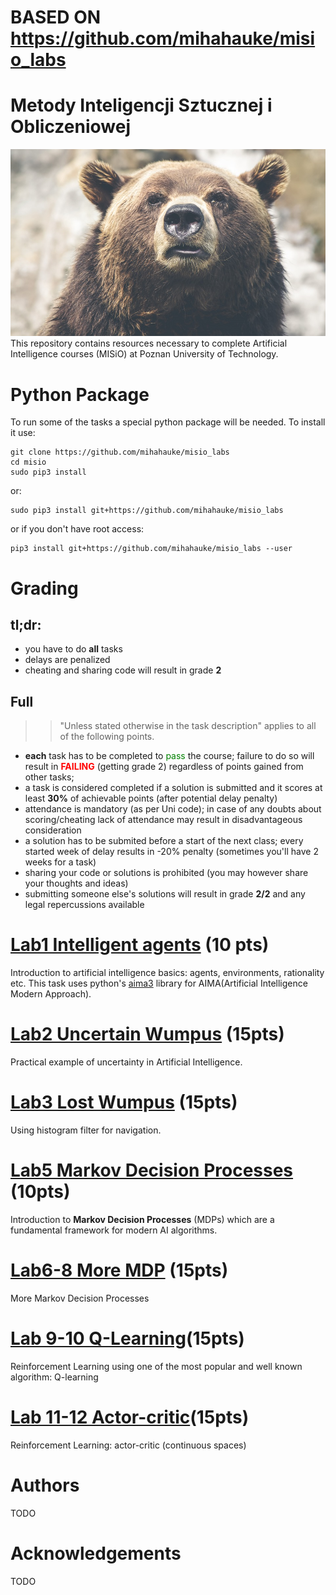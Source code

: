 # BASED ON https://github.com/mihahauke/misio_labs

# Metody Inteligencji Sztucznej i Obliczeniowej
![MISIO](bear.png)
This repository contains resources necessary to complete Artificial Intelligence courses (MISiO) at Poznan University of Technology.

# Python Package
To run some of the tasks a special python package will be needed. To install it use:

```
git clone https://github.com/mihahauke/misio_labs
cd misio
sudo pip3 install 
```
or:
```
sudo pip3 install git+https://github.com/mihahauke/misio_labs
```
or if you don't have root access:
```
pip3 install git+https://github.com/mihahauke/misio_labs --user 
```

# Grading
## tl;dr:
* you have to do **all** tasks
* delays are penalized
* cheating and sharing code will result in grade **2**

## Full 
>> "Unless stated otherwise in the task description" applies to all of the following points.
* **each** task has to be completed to <span style="color:green">pass</span>
 the course; failure to do so will result in <span style="color:red">**FAILING**</span> (getting grade 2) regardless of points gained from other tasks; 
* a task is considered completed if a solution is submitted and it scores at least **30%** of achievable points (after potential delay penalty)
* attendance is mandatory (as per Uni code); in case of any doubts about scoring/cheating lack of attendance may result in disadvantageous consideration
* a solution has to be submited before a start of the next class; every started week of delay results in -20% penalty (sometimes you'll have 2 weeks for a task)
* sharing your code or solutions is prohibited (you may however share your thoughts and ideas)
* submitting someone else's solutions will result in grade **2/2** and any legal repercussions available

# [Lab1 Intelligent agents](lab1) (10 pts)
Introduction to artificial intelligence basics: agents, environments, rationality etc. 
This task uses python's [aima3](https://github.com/Calysto/aima3) library for AIMA(Artificial Intelligence Modern Approach).

# [Lab2 Uncertain Wumpus](lab2) (15pts)
Practical example of uncertainty in Artificial Intelligence.

# [Lab3 Lost Wumpus](lab3) (15pts)
Using histogram filter for navigation.

# [Lab5 Markov Decision Processes](lab5) (10pts)
Introduction to **Markov Decision Processes** (MDPs) which are a fundamental framework for modern AI algorithms.

# [Lab6-8 More MDP](lab6) (15pts)
More Markov Decision Processes

# [Lab 9-10 Q-Learning](lab9)(15pts)
Reinforcement Learning using one of the most popular and well known algorithm: Q-learning

# [Lab 11-12 Actor-critic](lab12)(15pts)
Reinforcement Learning: actor-critic (continuous spaces)

# Authors
TODO
# Acknowledgements 
TODO
